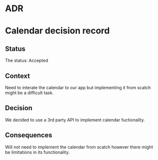 # ADR


# Calendar decision record

## Status

The status: Accepted

## Context

Need to interate the calendar to our app but implementing it from scatch might be a difficult task.

## Decision

We decided to use a 3rd party API to implement calendar fuctionality.

## Consequences

Will not need to implement the calendar from scatch however there might be limitations in its functionality.